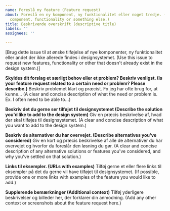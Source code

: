 ```yaml
---
name: Foreslå ny feature (Feature request)
about: Foreslå en ny komponent, ny funktionalitet eller noget tredje. (Suggest a new
  component, functionality or something else.)
title: Beskrivende overskrift (descriptive title)
labels: ''
assignees: ''

---
```


[Brug dette issue til at ønske tilføjelse af nye komponenter, ny funktionalitet eller andet der ikke allerede findes i designsystemet. (Use this issue to request new features, functionality or other that doesn't already exist in the design system.)]

**Skyldes dit forslag et særligt behov eller et problem? Beskriv venligst. (Is your feature request related to a certain need or problem? Please describe.)**
Beskriv problemet klart og præcist. Fx jeg har ofte brug for, at kunne... (A clear and concise description of what the need or problem is. Ex. I often need to be able to...)

**Beskriv det du gerne ser tilføjet til designsystemet (Describe the solution you'd like to add to the design system)**
Giv en præcis beskrivelse af, hvad der skal tilføjes til designsystemet. (A clear and concise description of what you want to add to the design system.)

**Beskriv de alternativer du har overvejet. (Describe alternatives you've considered)**
Giv en kort og præcis beskrivelse af alle de alternativer du har overvejet og hvorfor du foreslår den løsning du gør. (A clear and concise description of any alternative solutions or features you've considered, and why you've settled on that solution.)

**Links til eksempler. (URLs with examples)**
Tilføj gerne et eller flere links til eksempler på det du gerne vil have tilføjet til designsystemet. (If possible, provide one or more links with examples of the feature you would like to add.)

**Supplerende bemærkninger (Additional context)**
Tilføj yderligere beskrivelser og billeder her, der forklarer din anmodning. (Add any other context or screenshots about the feature request here.)
